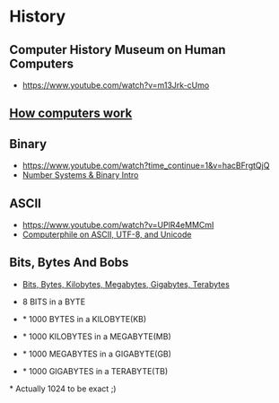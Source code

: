 # History

## Computer History Museum on Human Computers

* https://www.youtube.com/watch?v=m13Jrk-cUmo


## [How computers work](https://github.com/ThirdWorldProblems/homeschool/blob/master/how-computers-work.md)


## Binary

* https://www.youtube.com/watch?time_continue=1&v=hacBFrgtQjQ
* [Number Systems & Binary Intro](https://www.youtube.com/watch?v=ku4KOFQ-bB4)

## ASCII

* https://www.youtube.com/watch?v=UPlR4eMMCmI
* [Computerphile on ASCII, UTF-8, and Unicode](https://www.youtube.com/watch?v=MijmeoH9LT4)

## Bits, Bytes And Bobs

* [Bits, Bytes, Kilobytes, Megabytes, Gigabytes, Terabytes](https://www.youtube.com/watch?v=HRmfXA4EUBs)

* 8 BITS in a BYTE
* \* 1000 BYTES in a KILOBYTE(KB) 
* \* 1000 KILOBYTES in a MEGABYTE(MB) 
* \* 1000 MEGABYTES in a GIGABYTE(GB) 
* \* 1000 GIGABYTES in a TERABYTE(TB) 

\* Actually 1024 to be exact ;)
